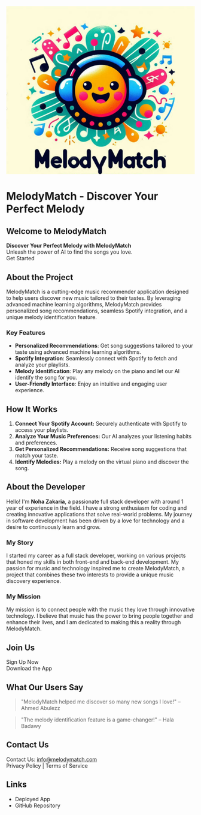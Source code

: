 <div style="text-align: center;">
  <img src="images/logo.png" alt="Logo" style="width: 150;">
</div>

# MelodyMatch - Discover Your Perfect Melody

## Welcome to MelodyMatch

**Discover Your Perfect Melody with MelodyMatch**  
Unleash the power of AI to find the songs you love.  
Get Started

## About the Project

MelodyMatch is a cutting-edge music recommender application designed to help users discover new music tailored to their tastes. By leveraging advanced machine learning algorithms, MelodyMatch provides personalized song recommendations, seamless Spotify integration, and a unique melody identification feature.

### Key Features
- **Personalized Recommendations**: Get song suggestions tailored to your taste using advanced machine learning algorithms.
- **Spotify Integration**: Seamlessly connect with Spotify to fetch and analyze your playlists.
- **Melody Identification**: Play any melody on the piano and let our AI identify the song for you.
- **User-Friendly Interface**: Enjoy an intuitive and engaging user experience.

## How It Works
1. **Connect Your Spotify Account:** Securely authenticate with Spotify to access your playlists.
2. **Analyze Your Music Preferences:** Our AI analyzes your listening habits and preferences.
3. **Get Personalized Recommendations:** Receive song suggestions that match your taste.
4. **Identify Melodies:** Play a melody on the virtual piano and discover the song.

## About the Developer

Hello! I'm **Noha Zakaria**, a passionate full stack developer with around 1 year of experience in the field. I have a strong enthusiasm for coding and creating innovative applications that solve real-world problems. My journey in software development has been driven by a love for technology and a desire to continuously learn and grow.

### My Story
I started my career as a full stack developer, working on various projects that honed my skills in both front-end and back-end development. My passion for music and technology inspired me to create MelodyMatch, a project that combines these two interests to provide a unique music discovery experience.

### My Mission
My mission is to connect people with the music they love through innovative technology. I believe that music has the power to bring people together and enhance their lives, and I am dedicated to making this a reality through MelodyMatch.

## Join Us
Sign Up Now  
Download the App

## What Our Users Say
> "MelodyMatch helped me discover so many new songs I love!" – Ahmed Abulezz

> "The melody identification feature is a game-changer!" – Hala Badawy

## Contact Us
Contact Us: info@melodymatch.com  
Privacy Policy | Terms of Service

## Links
- Deployed App
- GitHub Repository


